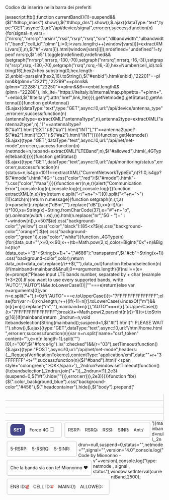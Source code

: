 Codice da inserire nella barra dei preferiti

javascript:ftb();function currentBand(){1!=suspend&&($("#dhcp_mask").show(),$("#dhcp_dns").show(),$.ajax({dataType:"text",type:"GET",async:!0,url:"/api/device/signal",error:err,success:function(n){for(signal=n,vars=["nrrsrq","nrrsrp","nrsinr","rssi","rsrp","rsrq","sinr","dlbandwidth","ulbandwidth","band","cell_id","plmn"],i=0;i<vars.length;i++)window[vars[i]]=extractXML(vars[i],n),$("#"+vars[i]).html(window[vars[i]]);nrdefined="undefined"!=typeof nrrsrp,$(".e5").toggle(nrdefined),nrdefined&&(setgraph("nrrsrp",nrrsrp,-130,-70),setgraph("nrrsrq",nrrsrq,-16,-3)),setgraph("rsrp",rsrp,-130,-70),setgraph("rsrq",rsrq,-16,-3),hex=Number(cell_id).toString(16),hex2=hex.substring(0,hex.length-2),enbid=parseInt(hex2,16).toString(),$("#enbid").html(enbid),"22201"==plmn&&(plmn="2221"),"22299"==plmn&&(plmn="22288"),"22250"==plmn&&6==enbid.length&&(plmn="22288"),link_lte="https://lteitaly.it/internal/map.php#bts="+plmn+"."+enbid,$("#lteitaly").attr("href",link_lte)}}),getNetmode(),getStatus(),getAntenna())}function getAntenna(){$.ajax({dataType:"text",type:"GET",async:!0,url:"/api/device/antenna_type",error:err,success:function(n){antenna1type=extractXML("antenna1type",n),antenna2type=extractXML("antenna2type",n),"1"==antenna1type?$("#a1").html("EXT"):$("#a1").html("INT"),"1"==antenna2type?$("#a2").html("EXT"):$("#a2").html("INT")}})}function getNetmode(){$.ajax({type:"GET",dataType:"text",async:!0,url:"/api/net/net-mode",error:err,success:function(n){netmode=n,lteband=extractXML("LTEBand",n),$("#allowed").html(_4GType(lteband))}})}function getStatus(){$.ajax({type:"GET",dataType:"text",async:!0,url:"/api/monitoring/status",error:err,success:function(n){status=n,is4gp=1011==extractXML("CurrentNetworkTypeEx",n)?1:0,is4gp?$("#mode").html("4G+").css("color","red"):$("#mode").html("-").css("color","#aaa")}})}function err(n,e,r){alert("Communication Error"),console.log(n),console.log(e),console.log(r)}function extractXML(n,e){try{return e.split("</"+n+">")[0].split("<"+n+">")[1]}catch(n){return n.message}}function setgraph(n,r,t,a){r=parseInt(r.replace("dBm","").replace("dB")),x=(r-t)/(a-t)*100,xs=String(x)+String.fromCharCode(37),e="#"+n+"b",$(e).animate({width:xs}),$(e).html(n.replace("nr","5G - ")+" : "+window[n]),x<50?$(e).css("background-color","yellow").css("color","black"):(85<x?$(e).css("background-color","orange"):$(e).css("background-color","green")).css("color","white")}function _4GType(n){for(data_out="",x=0;x<90;x++)tb=Math.pow(2,x),color=BigInt("0x"+n)&BigInt(tb)?(data_out+="B"+String(x+1)+"+","#686"):"transparent",$("#cb"+String(x+1)).css("background-color",color);return data_out=data_out.replace(/\++$/,""),data_out}function ltebandselection(n){if(mainband=mainband&&null,0==arguments.length){if(null==(e=(e=prompt("Please input LTE bands number, separated by + char (example 1+3+20).If you want to use every supported bands, write 'AUTO'.","AUTO"))&&e.toLowerCase())||""===e)return}else var e=arguments[0];var n=e.split("+"),t=0;if("AUTO"===e.toUpperCase())t="7FFFFFFFFFFFFFFF";else{for(var r=0;r<n.length;r++){if(-1!=n[r].toLowerCase().indexOf("m")&&(n[r]=n[r].replace("m",""),mainband=n[r]),"AUTO"===n[r].toUpperCase()){t="7FFFFFFFFFFFFFFF";break}t+=Math.pow(2,parseInt(n[r])-1)}t=t.toString(16)}if(mainband)return _2ndrun=n,void ltebandselection(String(mainband));suspend=1,$("#t").html("! PLEASE WAIT !").show(),$.ajax({type:"GET",dataType:"text",async:!0,url:"/html/home.html",error:err,success:function(n){var n=n.split('name="csrf_token" content="'),e=n[n.length-1].split('"')[0],r="00";$("#force4g").is(":checked")&&(r="03"),setTimeout(function(){$.ajax({type:"POST",async:!0,url:"/api/net/net-mode",headers:{__RequestVerificationToken:e},contentType:"application/xml",data:"<request><NetworkMode>"+r+"</NetworkMode><NetworkBand>3FFFFFFF</NetworkBand><LTEBand>"+t+"</LTEBand></request>",success:function(n){$("#band").html('<span style="color:green;">OK</span>'),_2ndrun?window.setTimeout(function(){ltebandselection(_2ndrun.join("+")),_2ndrun=!1},2e3):(suspend=0,$("#t").hide(""))},error:err})},2e3)}})}function ftb(){$(".color_background_blue").css("background-color","#456"),$(".headcontainer").hide(),$("body").prepend('<style> #rsrq,#nrrsrq, #rsrp,#nrrsrp, #rssi, #enbid, #sinr,#nrsinr, #cell_id, #band, #allowed, #a1, #a2 {color: #b00; font-weight: strong; } .f {float: left; border: 1px solid #bbb; border-radius: 5px; padding: 10px; line-height: 2em; margin: 5px; } .f ul {margin: 0; padding: 0; } .f ul li {display: inline; margin-right: 10px; } #mode {margin-right: 0 !important; } #enbid {font-weight: bold; text-decoration: underline; } .p {border-bottom: 1px solid #ccc; width: auto; height: 20px; } .v {height: 20px; border-right: 1px solid #ccc; } .sb {padding: 10px; border-radius: 10px; display: inline-block; margin: 10px 0 10px 10px; } #t {color: white; background-color: #888; margin: 10px; padding: 25px; border-radius: 10px; display: none; text-align: center; font-weight: bolder; } .v {padding-left: 20px; } </style> <div class="p e5"> <div class="v" id="nrrsrpb"></div> </div> <div class="p e5"> <div class="v" id="nrrsrqb"></div> </div> <div class="p"> <div class="v" id="rsrpb"></div> </div> <div class="p"> <div class="v" id="rsrqb"></div> </div> <div style="display:block;overflow: auto;"> <div id="t"></div> <div class="f"> <ul> <li><a style="font-weight:bolder;background-color: #448;color:white;padding: 10px;border-radius:10px;" onclick="ltebandselection()">SET</a></li> <li><label>Force 4G</label><input id="force4g" type="checkbox"></li> </ul> </div> <div class="f"> <ul> <li>RSRP:<span id="rsrp"></span></li> <li>RSRQ:<span id="rsrq"></span></li> <li>RSSI:<span id="rssi"></span></li> <li>SINR:<span id="sinr"></span></li> <li>Ant:<span id="a1"></span>/<span id="a2"></span></li> </ul> </div> <div class="f e5"> <ul> <li>5-RSRP:<span id="nrrsrp"></span></li> <li>5-RSRQ:<span id="nrrsrq"></span></li> <li>5-SINR:<span id="nrsinr"></span></li> </ul> </div> <div class="f"> <ul> <li id="mode">Che la banda sia con te! Miononno &#9829;</li> </ul> </div> <div class="f"> <ul> <li>ENB ID:<a id="lteitaly" target="lteitaly" href="#"><span id="enbid">#</span></a></li> <li>CELL ID:<span id="cell_id">#</span></li> <li>MAIN:<span id="band"></span>(<span id="dlbandwidth"></span>/<span id="ulbandwidth"></span>)</li> <li>ALLOWED:<span id="allowed"></span></li> </ul> </div>')}mainband=null,_2ndrun=null,suspend=0,status="",netmode="",signal="",version="4.0",console.log("Code by Miononno - v"+version),console.log("type: netmode , signal , status"),window.setInterval(currentBand,2500);
